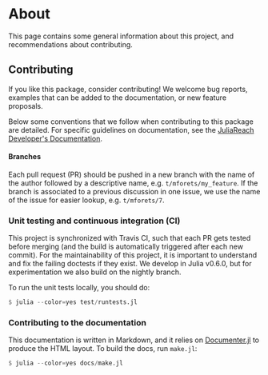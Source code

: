 # About

This page contains some general information about this project, and recommendations about contributing.


## Contributing

If you like this package, consider contributing! We welcome bug reports,
examples that can be added to the documentation, or new feature proposals.

Below some conventions that we follow when contributing
to this package are detailed. For specific guidelines on documentation, see the
[JuliaReach Developer's Documentation](https://github.com/JuliaReach/JuliaReachDevDocs).

#### Branches

Each pull request (PR) should be pushed in a new branch with the name of the author
followed by a descriptive name, e.g. `t/mforets/my_feature`. If the branch is associated
to a previous discussion in one issue, we use the name of the issue for easier
lookup, e.g. `t/mforets/7`.

### Unit testing and continuous integration (CI)

This project is synchronized with Travis CI, such that each PR gets tested
before merging (and the build is automatically triggered after each new commit).
For the maintainability of this project, it is important to understand and fix the
failing doctests if they exist. We develop in Julia v0.6.0, but for experimentation
we also build on the nightly branch.

To run the unit tests locally, you should do:

```julia
$ julia --color=yes test/runtests.jl
```

### Contributing to the documentation

This documentation is written in Markdown, and it relies on
[Documenter.jl](https://github.com/JuliaDocs/Documenter.jl) to produce the HTML
layout. To build the docs, run `make.jl`:

```julia
$ julia --color=yes docs/make.jl
```
